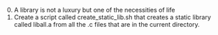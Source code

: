 0. A library is not a luxury but one of the necessities of life
1. Create a script called create_static_lib.sh that creates a static library called liball.a from all the .c files that are in the current directory.
